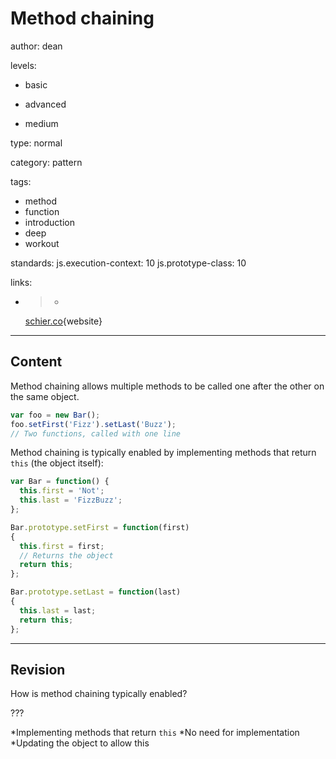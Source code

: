 # Method chaining
author: dean

levels:

  - basic

  - advanced

  - medium

type: normal

category: pattern

tags:

  - method
  - function
  - introduction
  - deep
  - workout

standards:
  js.execution-context: 10
  js.prototype-class: 10

links:

  - >-
    [schier.co](http://schier.co/blog/2013/11/14/method-chaining-in-javascript.html){website}

---
## Content

Method chaining allows multiple methods to be called one after the other on the same object.

```javascript
var foo = new Bar();
foo.setFirst('Fizz').setLast('Buzz');
// Two functions, called with one line
```

Method chaining is typically enabled by implementing methods that return `this` (the object itself):

```javascript
var Bar = function() {
  this.first = 'Not';
  this.last = 'FizzBuzz';
};

Bar.prototype.setFirst = function(first)
{
  this.first = first;
  // Returns the object
  return this;
};

Bar.prototype.setLast = function(last)
{
  this.last = last;
  return this;
};
```

---
## Revision

How is method chaining typically enabled?

???

*Implementing methods that return `this`
*No need for implementation
*Updating the object to allow this
